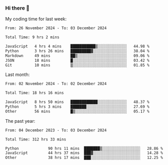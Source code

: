 ### Hi there 👋

My coding time for last week:

<!--START_SECTION:week-->

```txt
From: 26 November 2024 - To: 03 December 2024

Total Time: 9 hrs 2 mins

JavaScript   4 hrs 4 mins    ███████████▒░░░░░░░░░░░░░   44.98 %
Python       3 hrs 26 mins   █████████▓░░░░░░░░░░░░░░░   38.04 %
Markdown     49 mins         ██▒░░░░░░░░░░░░░░░░░░░░░░   09.06 %
JSON         18 mins         █░░░░░░░░░░░░░░░░░░░░░░░░   03.42 %
Git          10 mins         ▒░░░░░░░░░░░░░░░░░░░░░░░░   01.85 %
```

<!--END_SECTION:week-->

Last month:

<!--START_SECTION:month-->

```txt
From: 02 November 2024 - To: 02 December 2024

Total Time: 18 hrs 16 mins

JavaScript   8 hrs 50 mins   ████████████░░░░░░░░░░░░░   48.37 %
Python       5 hrs 3 mins    ███████░░░░░░░░░░░░░░░░░░   27.69 %
Other        56 mins         █▒░░░░░░░░░░░░░░░░░░░░░░░   05.17 %
```

<!--END_SECTION:month-->

The past year:

<!--START_SECTION:year-->

```txt
From: 04 December 2023 - To: 03 December 2024

Total Time: 312 hrs 33 mins

Python             90 hrs 11 mins  ███████▒░░░░░░░░░░░░░░░░░   28.86 %
JavaScript         44 hrs 37 mins  ███▓░░░░░░░░░░░░░░░░░░░░░   14.28 %
Other              38 hrs 17 mins  ███░░░░░░░░░░░░░░░░░░░░░░   12.25 %
```

<!--END_SECTION:year-->
